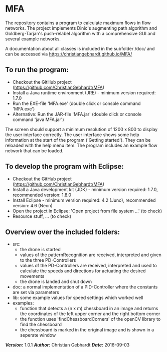 # MFA

The repository contains a program to calculate maximum flows in flow networks. The project implements Dinic's augmenting path algorithm and Goldberg-Tarjan's push-relabel algorithm with a comprehensive GUI and several example networks.

A documentation about all classes is included in the subfolder /doc/ and can be accessed via https://christiangebhardt.github.io/MFA/

## To run the program:
* Checkout the GitHub project (https://github.com/ChristianGebhardt/MFA)
* Install a Java runtime environment (JRE) - minimum version required: 1.7.0
* Run the EXE-file 'MFA.exe' (double click or console command 'MFA.exe')
* Alternative: Run the JAR-file 'MFA.jar' (double click or console command 'java MFA.jar')

The screen should support a minimum resolution of 1200 x 800 to display the user interface correctly.
The user interface shows some help information at the start of the program ('Getting started'). They can be reloaded with the help menu item.
The program includes an example flow network that can be loaded.

## To develop the program with Eclipse:
* Checkout the GitHub project (https://github.com/ChristianGebhardt/MFA)
* Install a Java development kit (JDK) - minimum version required: 1.7.0, recommended version: 1.8.0
* Install Eclipse - minimum version required: 4.2 (Juno), recommended version: 4.6 (Neon)
* Open the project in Eclipse: 'Open project from file system ...' (to check)
* Resource stuff, ... (to check)

## Overview over the included folders:
* src:
    + the drone is started
    + values of the patternRecognition are received, interpreted and given to the three PD-Controllers
    + values of the PD-Controllers are received, interpreted and used to calculate the speeds and directions for actuating the desired movements
    + the drone is landed and shut down
* doc: a normal implementation of a PID-Controller where the constants are set via parameters
* lib: some example values for speed settings which worked well
* examples:
    + function that detects a (n x m) chessboard in an image and returns the coordinates of the left upper corner and the right bottom corner
    + the function uses 'findChessboardCorners' of the openCV library to find the chessboard
    + the chessboard is marked in the original image and is shown in a seperate window

**_Version:_** 1.0.1
**_Author:_** Christian Gebhardt
**_Date:_** 2016-09-03
